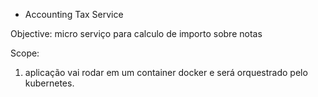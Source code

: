 - Accounting Tax Service

Objective: micro serviço para calculo de importo sobre notas


Scope:
1. aplicação vai rodar em um container docker e será orquestrado pelo kubernetes.


